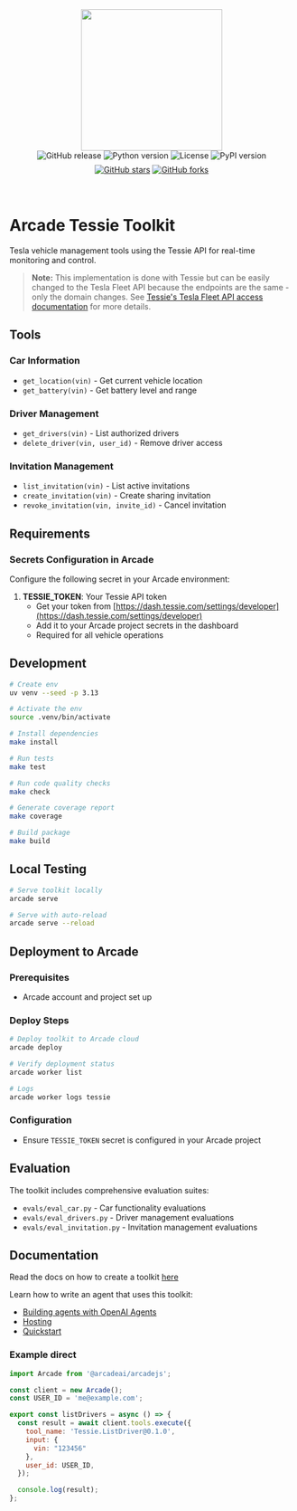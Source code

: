 <div style="display: flex; justify-content: center; align-items: center;">
  <img
    src="https://docs.arcade.dev/images/logo/arcade-logo.png"
    style="width: 250px;"
  >
</div>

<div style="display: flex; justify-content: center; align-items: center; margin-bottom: 8px;">
  <img src="https://img.shields.io/github/v/release/pmdroid/tessie" alt="GitHub release" style="margin: 0 2px;">
  <img src="https://img.shields.io/badge/python-3.10+-blue.svg" alt="Python version" style="margin: 0 2px;">
  <img src="https://img.shields.io/badge/license-MIT-green.svg" alt="License" style="margin: 0 2px;">
  <img src="https://img.shields.io/pypi/v/tessie" alt="PyPI version" style="margin: 0 2px;">
</div>
<div style="display: flex; justify-content: center; align-items: center;">
  <a href="https://github.com/pmdroid/tessie" target="_blank">
    <img src="https://img.shields.io/github/stars/pmdroid/tessie" alt="GitHub stars" style="margin: 0 2px;">
  </a>
  <a href="https://github.com/pmdroid/tessie/fork" target="_blank">
    <img src="https://img.shields.io/github/forks/pmdroid/tessie" alt="GitHub forks" style="margin: 0 2px;">
  </a>
</div>


<br>
<br>

# Arcade Tessie Toolkit

Tesla vehicle management tools using the Tessie API for real-time monitoring and control.

> **Note:** This implementation is done with Tessie but can be easily changed to the Tesla Fleet API because the endpoints are the same - only the domain changes. See [Tessie's Tesla Fleet API access documentation](https://developer.tessie.com/reference/access-tesla-fleet-api) for more details.

## Tools

### Car Information
- `get_location(vin)` - Get current vehicle location
- `get_battery(vin)` - Get battery level and range

### Driver Management  
- `get_drivers(vin)` - List authorized drivers
- `delete_driver(vin, user_id)` - Remove driver access

### Invitation Management
- `list_invitation(vin)` - List active invitations
- `create_invitation(vin)` - Create sharing invitation
- `revoke_invitation(vin, invite_id)` - Cancel invitation

## Requirements

### Secrets Configuration in Arcade

Configure the following secret in your Arcade environment:

1. **TESSIE_TOKEN**: Your Tessie API token
   - Get your token from [https://dash.tessie.com/settings/developer](https://dash.tessie.com/settings/developer)
   - Add it to your Arcade project secrets in the dashboard
   - Required for all vehicle operations

## Development

```bash
# Create env
uv venv --seed -p 3.13

# Activate the env
source .venv/bin/activate

# Install dependencies
make install

# Run tests
make test

# Run code quality checks
make check

# Generate coverage report
make coverage

# Build package
make build
```

## Local Testing

```bash
# Serve toolkit locally
arcade serve

# Serve with auto-reload
arcade serve --reload
```

## Deployment to Arcade

### Prerequisites
- Arcade account and project set up

### Deploy Steps

```bash
# Deploy toolkit to Arcade cloud
arcade deploy

# Verify deployment status
arcade worker list

# Logs
arcade worker logs tessie
```

### Configuration
- Ensure `TESSIE_TOKEN` secret is configured in your Arcade project

## Evaluation

The toolkit includes comprehensive evaluation suites:
- `evals/eval_car.py` - Car functionality evaluations
- `evals/eval_drivers.py` - Driver management evaluations  
- `evals/eval_invitation.py` - Invitation management evaluations

## Documentation

Read the docs on how to create a toolkit [here](https://docs.arcade.dev/home/build-tools/create-a-toolkit)

Learn how to write an agent that uses this toolkit:
- [Building agents with OpenAI Agents](https://docs.arcade.dev/home/oai-agents/overview)
- [Hosting](https://docs.arcade.dev/home/hosting-overview)
- [Quickstart](https://docs.arcade.dev/home/quickstart)

### Example direct
```js
import Arcade from '@arcadeai/arcadejs';

const client = new Arcade();
const USER_ID = 'me@example.com';

export const listDrivers = async () => {
  const result = await client.tools.execute({
    tool_name: 'Tessie.ListDriver@0.1.0',
    input: {
      vin: "123456"
    },
    user_id: USER_ID,
  });

  console.log(result);
};
```